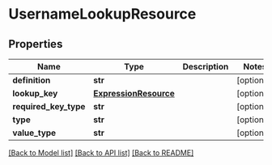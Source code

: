 # UsernameLookupResource

## Properties
Name | Type | Description | Notes
------------ | ------------- | ------------- | -------------
**definition** | **str** |  | [optional] 
**lookup_key** | [**ExpressionResource**](ExpressionResource.md) |  | [optional] 
**required_key_type** | **str** |  | [optional] 
**type** | **str** |  | [optional] 
**value_type** | **str** |  | [optional] 

[[Back to Model list]](../README.md#documentation-for-models) [[Back to API list]](../README.md#documentation-for-api-endpoints) [[Back to README]](../README.md)



